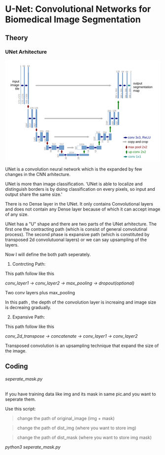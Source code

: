 # U-Net: Convolutional Networks for Biomedical Image Segmentation

## Theory

### UNet Arhitecture

![](pics/UNet_architecture.png)

UNet is a convolution neural network which is the expanded by few changes in the CNN arhitecture.

UNet is more than image classification. 'UNet is able to localize and distinguish borders is by doing classification on every pixels, so input and output share the same size.'

There is no Dense layer in the UNet. It only contains Convolutional layers and does not contain any Dense layer because of which it can accept image of any size.

UNet has a "U" shape and there are two parts of the UNet arhitecture.
The first one the contracting path (which is consist of general convolutinal process).
The second phase is expansive path (which is constituted by transposed 2d convolutuonal layers) or we can say upsampling of the layers.

Now I will define the both path seperately.

1. Contrcting Path:

This path follow like this

*conv_layer1 -> conv_layer2 -> max_pooling -> dropout(optional)*

Two conv layers plus max_pooling

In this path , the depth of the convolution layer is increaing and image size is decreaing gradually.

2. Expansive Path:

This path follow like this

*conv_2d_transpose -> concatenate -> conv_layer1 -> conv_layer2*

Transposed convolution is an upsampling technique that expand the size of the image.

## Coding

###### seperate_mask.py

If you have training data like img and its mask in same pic.and you want to seperate them.

Use this script:

> change the path of original_image (img + mask)

> change the path of dist_img  (where you want to store img)

> change the path of dist_mask (where you want to store img mask)

*python3 seperate_mask.py*
